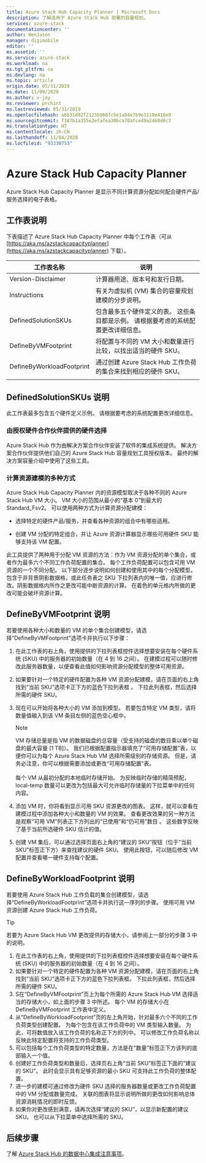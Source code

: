 ```yaml
---
title: Azure Stack Hub Capacity Planner | Microsoft Docs
description: 了解适用于 Azure Stack Hub 部署的容量规划。
services: azure-stack
documentationcenter: ''
author: WenJason
manager: digimobile
editor: ''
ms.assetid: ''
ms.service: azure-stack
ms.workload: na
ms.tgt_pltfrm: na
ms.devlang: na
ms.topic: article
origin.date: 05/31/2019
ms.date: 11/09/2020
ms.author: v-jay
ms.reviewer: prchint
ms.lastreviewed: 05/31/2019
ms.openlocfilehash: a6b31d92f2123b966fcbe1a94e7b9e1118e416e9
ms.sourcegitcommit: f187b1a355e2efafea30bca70afce49a2460d0c7
ms.translationtype: HT
ms.contentlocale: zh-CN
ms.lasthandoff: 11/04/2020
ms.locfileid: "93330753"
---
```

# <a name="azure-stack-hub-capacity-planner"></a>Azure Stack Hub Capacity Planner

Azure Stack Hub Capacity Planner 是显示不同计算资源分配如何配合硬件产品/服务选择的电子表格。 

## <a name="worksheet-descriptions"></a>工作表说明
下表描述了 Azure Stack Hub Capacity Planner 中每个工作表（可从 [https://aka.ms/azstackcapacityplanner](https://aka.ms/azstackcapacityplanner) 下载）。 

|工作表名称|说明|
|-----|-----|
|Version-Disclaimer|计算器用途、版本号和发行日期。|
|Instructions|有关为虚拟机 (VM) 集合的容量规划建模的分步说明。|
|DefinedSolutionSKUs|包含最多五个硬件定义的表。 这些条目都是示例。 请根据要考虑的系统配置更改详细信息。|
|DefineByVMFootprint|将配置与不同的 VM 大小和数量进行比较，以找出适当的硬件 SKU。|
|DefineByWorkloadFootprint|通过创建 Azure Stack Hub 工作负荷的集合来找到相应的硬件 SKU。|
|  |  |

## <a name="definedsolutionskus-instructions"></a>DefinedSolutionSKUs 说明
此工作表最多包含五个硬件定义示例。 请根据要考虑的系统配置更改详细信息。

### <a name="hardware-selections-provided-by-authorized-hardware-partners"></a>由授权硬件合作伙伴提供的硬件选择
Azure Stack Hub 作为由解决方案合作伙伴安装了软件的集成系统提供。 解决方案合作伙伴提供他们自己的 Azure Stack Hub 容量规划工具授权版本。 最终的解决方案容量介绍中使用了这些工具。

### <a name="multiple-ways-to-model-computing-resources"></a>计算资源建模的多种方式
Azure Stack Hub Capacity Planner 内的资源模型取决于各种不同的 Azure Stack Hub VM 大小。 VM 大小的范围从最小的“基本 0”到最大的 Standard_Fsv2。 可以使用两种方式为计算资源分配建模：

- 选择特定的硬件产品/服务，并查看各种资源的组合中有哪些适用。 

- 创建 VM 分配的特定组合，并让 Azure 资源计算器显示哪些可用硬件 SKU 能够支持该 VM 配置。

此工具提供了两种用于分配 VM 资源的方法：作为 VM 资源分配的单个集合，或者作为最多六个不同工作负荷配置的集合。 每个工作负荷配置可以包含可用 VM 资源的一个不同分配。 以下部分逐步说明如何创建和使用其中的每个分配模型。 包含于非背景阴影数据格，或此任务表之 SKU 下拉列表内的唯一值，应进行修改。阴影数据格内所作之更改可能中断资源的计算。 在着色的单元格内所做的更改可能会破坏资源计算。


## <a name="definebyvmfootprint-instructions"></a>DefineByVMFootprint 说明
若要使用各种大小和数量的 VM 的单个集合创建模型，请选择“DefineByVMFootprint”选项卡并执行以下步骤：

1. 在此工作表的右上角，使用提供的下拉列表框控件选择想要安装在每个硬件系统 (SKU) 中的服务器的初始数量（在 4 到 16 之间）。 在建模过程可以随时修改此服务器数量，以便查看此值如何影响资源分配模型的整体可用资源。
2. 如果要针对一个特定的硬件配置为各种 VM 资源分配建模，请在页面的右上角找到“当前 SKU”选项卡正下方的蓝色下拉列表框  。 下拉此列表框，然后选择所需的硬件 SKU。
3. 现在可以开始将各种大小的 VM 添加到模型。 若要包含特定 VM 类型，请将数量值输入到该 VM 条目左侧的蓝色空心框中。

   > [!NOTE]
   > VM 存储总量是指 VM 的数据磁盘的总容量（受支持的磁盘的数目乘以单个磁盘的最大容量 [1 TB]）。 我们已根据配置指示器填充了“可用存储配置”表，以便你可以为每个 Azure Stack Hub VM 选择所需级别的存储资源。 但是，请务必注意，你可以根据需要添加或更改“可用存储配置”表。<br><br>每个 VM 从最初分配的本地临时存储开始。 为反映临时存储的精简预配，local-temp 数量可以更改为包括最大可允许临时存储量的下拉菜单中的任何内容。

4. 添加 VM 时，你将看到显示可用 SKU 资源更改的图表。 这样，就可以查看在建模过程中添加各种大小和数量的 VM 的效果。 查看更改效果的另一种方法是观察“可用 VM”列表正下方列出的“已使用”和“仍可用”数目   。 这些数字反映了基于当前所选硬件 SKU 估计的值。
5. 创建 VM 集后，可以通过选择页面右上角的“建议的 SKU”按钮（位于“当前 SKU”标签正下方）来查找建议的硬件 SKU。 使用此按钮，可以随后修改 VM 配置并查看哪一硬件支持每个配置。


## <a name="definebyworkloadfootprint-instructions"></a>DefineByWorkloadFootprint 说明
若要使用 Azure Stack Hub 工作负载的集合创建模型，请选择“DefineByWorkloadFootprint”选项卡并执行这一序列的步骤。 使用可用 VM 资源创建 Azure Stack Hub 工作负荷。   

> [!TIP]
> 若要为 Azure Stack Hub VM 更改提供的存储大小，请参阅上一部分的步骤 3 中的说明。

1. 在此工作表的右上角，使用提供的下拉列表框控件选择想要安装在每个硬件系统 (SKU) 中的服务器的初始数量（在 4 到 16 之间）。
2. 如果要针对一个特定的硬件配置为各种 VM 资源分配建模，请在页面的右上角找到“当前 SKU”选项卡正下方的蓝色下拉列表框。 下拉此列表框，然后选择所需的硬件 SKU。
3. S在“DefineByVMFootprint”页上为每个所需的 Azure Stack Hub VM 选择适当的存储大小，如上面的步骤 3 中所述。 每个 VM 的存储大小在 DefineByVMFootprint 工作表中定义。
4. 从“DefineByWorkloadFootprint”页的左上角开始，针对最多六个不同的工作负荷类型创建配置。 为每个包含在该工作负荷中的 VM 类型输入数量。 为此，可将数值放入该工作负荷的名称正下方的列中。 可以修改工作负荷名称以反映此特定配置将支持的工作负荷类型。
5. 可以包括每个工作负荷类型的特定数量，方法是在“数量”标签正下方该列的底部输入一个值。
6. 创建好工作负荷类型和数量后，选择页右上角“当前 SKU”标签正下面的“建议的 SKU”。 此时会显示具有足够资源的最小 SKU 可支持此工作负荷的整体配置。
7. 进一步的建模可通过修改为硬件 SKU 选择的服务器数量或更改工作负荷配置中的 VM 分配或数量完成。 关联的图表将显示说明所做的更改如何影响总体资源消耗情况的即时反馈。
8. 如果你对更改感到满意，请再次选择“建议的 SKU”，以显示新配置的建议 SKU。 也可以从下拉菜单中选择所需的 SKU。

## <a name="next-steps"></a>后续步骤
了解 [Azure Stack Hub 的数据中心集成注意事项](../operator/azure-stack-datacenter-integration.md)。

